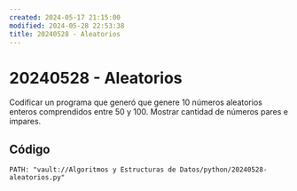 ```yaml
---
created: 2024-05-17 21:15:00
modified: 2024-05-28 22:53:38
title: 20240528 - Aleatorios
---
```


# 20240528 - Aleatorios

Codificar un programa que generó que genere 10 números aleatorios enteros comprendidos entre 50 y 100. Mostrar cantidad de números pares e impares.

## Código

```embed-python
PATH: "vault://Algoritmos y Estructuras de Datos/python/20240528-aleatorios.py"
```
